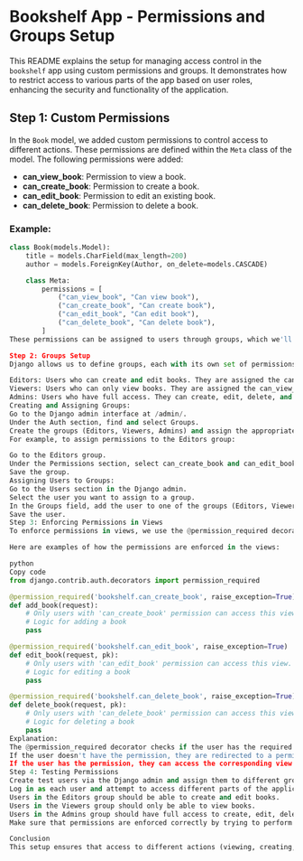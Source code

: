 # Bookshelf App - Permissions and Groups Setup

This README explains the setup for managing access control in the `bookshelf` app using custom permissions and groups. It demonstrates how to restrict access to various parts of the app based on user roles, enhancing the security and functionality of the application.

## Step 1: Custom Permissions

In the `Book` model, we added custom permissions to control access to different actions. These permissions are defined within the `Meta` class of the model. The following permissions were added:

- **can_view_book**: Permission to view a book.
- **can_create_book**: Permission to create a book.
- **can_edit_book**: Permission to edit an existing book.
- **can_delete_book**: Permission to delete a book.

### Example:
```python
class Book(models.Model):
    title = models.CharField(max_length=200)
    author = models.ForeignKey(Author, on_delete=models.CASCADE)

    class Meta:
        permissions = [
            ("can_view_book", "Can view book"),
            ("can_create_book", "Can create book"),
            ("can_edit_book", "Can edit book"),
            ("can_delete_book", "Can delete book"),
        ]
These permissions can be assigned to users through groups, which we'll configure in the next step.

Step 2: Groups Setup
Django allows us to define groups, each with its own set of permissions. The following groups were set up for the bookshelf app:

Editors: Users who can create and edit books. They are assigned the can_create_book and can_edit_book permissions.
Viewers: Users who can only view books. They are assigned the can_view_book permission.
Admins: Users who have full access. They can create, edit, delete, and view books, so they are assigned all permissions.
Creating and Assigning Groups:
Go to the Django admin interface at /admin/.
Under the Auth section, find and select Groups.
Create the groups (Editors, Viewers, Admins) and assign the appropriate permissions.
For example, to assign permissions to the Editors group:

Go to the Editors group.
Under the Permissions section, select can_create_book and can_edit_book.
Save the group.
Assigning Users to Groups:
Go to the Users section in the Django admin.
Select the user you want to assign to a group.
In the Groups field, add the user to one of the groups (Editors, Viewers, Admins).
Save the user.
Step 3: Enforcing Permissions in Views
To enforce permissions in views, we use the @permission_required decorator. This decorator checks if the user has the required permission before allowing them to access a view.

Here are examples of how the permissions are enforced in the views:

python
Copy code
from django.contrib.auth.decorators import permission_required

@permission_required('bookshelf.can_create_book', raise_exception=True)
def add_book(request):
    # Only users with 'can_create_book' permission can access this view.
    # Logic for adding a book
    pass

@permission_required('bookshelf.can_edit_book', raise_exception=True)
def edit_book(request, pk):
    # Only users with 'can_edit_book' permission can access this view.
    # Logic for editing a book
    pass

@permission_required('bookshelf.can_delete_book', raise_exception=True)
def delete_book(request, pk):
    # Only users with 'can_delete_book' permission can access this view.
    # Logic for deleting a book
    pass
Explanation:
The @permission_required decorator checks if the user has the required permission (e.g., can_create_book, can_edit_book, etc.).
If the user doesn't have the permission, they are redirected to a permission error page (or another page if you specify it).
If the user has the permission, they can access the corresponding view and perform the desired action.
Step 4: Testing Permissions
Create test users via the Django admin and assign them to different groups (Editors, Viewers, Admins).
Log in as each user and attempt to access different parts of the application:
Users in the Editors group should be able to create and edit books.
Users in the Viewers group should only be able to view books.
Users in the Admins group should have full access to create, edit, delete, and view books.
Make sure that permissions are enforced correctly by trying to perform actions that the user is not permitted to do.

Conclusion
This setup ensures that access to different actions (viewing, creating, editing, deleting) is properly managed based on the user's permissions. By using custom permissions and assigning them to groups, you can control what users are able to do within the bookshelf app.